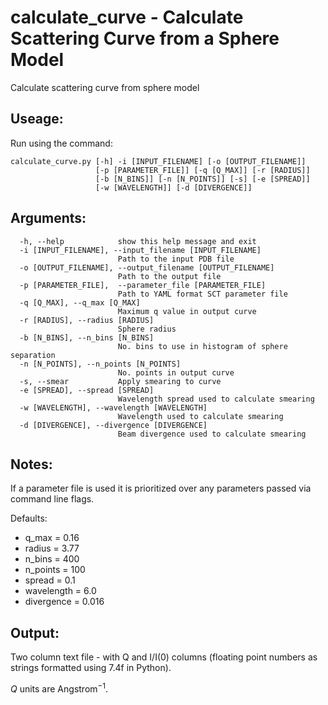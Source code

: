 calculate_curve - Calculate Scattering Curve from a Sphere Model
================================================================

Calculate scattering curve from sphere model

Useage:
-------

Run using the command:

~~~~~~~
calculate_curve.py [-h] -i [INPUT_FILENAME] [-o [OUTPUT_FILENAME]]
                   [-p [PARAMETER_FILE]] [-q [Q_MAX]] [-r [RADIUS]]
                   [-b [N_BINS]] [-n [N_POINTS]] [-s] [-e [SPREAD]]
                   [-w [WAVELENGTH]] [-d [DIVERGENCE]]

~~~~~~~

Arguments:
----------
~~~~~~~
  -h, --help            show this help message and exit
  -i [INPUT_FILENAME], --input_filename [INPUT_FILENAME]
                        Path to the input PDB file
  -o [OUTPUT_FILENAME], --output_filename [OUTPUT_FILENAME]
                        Path to the output file
  -p [PARAMETER_FILE],  --parameter_file [PARAMETER_FILE]
                        Path to YAML format SCT parameter file
  -q [Q_MAX], --q_max [Q_MAX]
                        Maximum q value in output curve
  -r [RADIUS], --radius [RADIUS]
                        Sphere radius
  -b [N_BINS], --n_bins [N_BINS]
                        No. bins to use in histogram of sphere separation
  -n [N_POINTS], --n_points [N_POINTS]
                        No. points in output curve
  -s, --smear           Apply smearing to curve
  -e [SPREAD], --spread [SPREAD]
                        Wavelength spread used to calculate smearing
  -w [WAVELENGTH], --wavelength [WAVELENGTH]
                        Wavelength used to calculate smearing
  -d [DIVERGENCE], --divergence [DIVERGENCE]
                        Beam divergence used to calculate smearing
~~~~~~~

Notes:
------

If a parameter file is used it is prioritized over any parameters passed via 
command line flags.

Defaults:

+ q_max = 0.16
+ radius = 3.77
+ n_bins = 400
+ n_points = 100
+ spread = 0.1
+ wavelength = 6.0
+ divergence = 0.016

Output:
-------

Two column text file - with Q and I/I(0) columns (floating point numbers 
as strings formatted using 7.4f in Python).

$Q$ units are Angstrom$^{-1}$.
